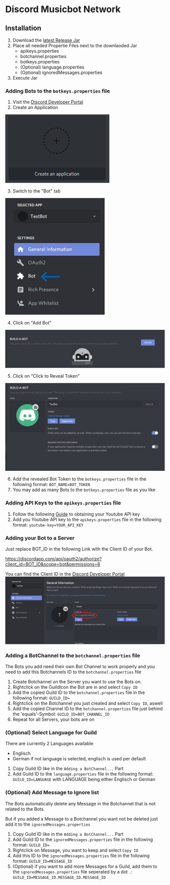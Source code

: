 # Discord Musicbot Network

## Installation

1. Download the [latest Release Jar](Jars/RELEASES.md)
2. Place all needed Propertie Files next to the downlaoded Jar
    - apikeys.properties
    - botchannel.properties
    - botkeys.properties
    - (Optional) language.properties
    - (Optional) ignoredMessages.properties
3. Execute Jar

### Adding Bots to the `botkeys.properties` file

1. Visit the [Discord Developer Portal](https://discordapp.com/developers/applications)
2. Create an Application 

![Create Application](Installation/CreateApplication.png?raw=true "Create Application")

3. Switch to the "Bot" tab 

![Bot Tab](Installation/Bot.png?raw=true "Bot Tab")

4. Click on "Add Bot" 

![Add Bot](Installation/AddBot.png?raw=true "Add Bot")


5. Click on "Click to Reveal Token" 

![Bot Token](Installation/BotToken.png?raw=true "Bot Token")

6. Add the revealed Bot Token to the `botkeys.properties` file in the following format: `BOT_NAME=BOT_TOKEN`
7. You may add as many Bots to the `botkeys.properties` file as you like

### Adding API Keys to the `apikeys.properties` file

1. Follow the following [Guide](https://www.slickremix.com/docs/get-api-key-for-youtube/) to obtaining your Youtube API key
2. Add you Youtube API key to the `apikeys.properties` file in the following format: `youtube-key=YOUR_API_KEY`

### Adding your Bot to a Server

Just replace BOT_ID in the following Link with the Client ID of your Bot.

https://discordapp.com/api/oauth2/authorize?client_id=BOT_ID&scope=bot&permissions=8

You can find the Client ID in the [Discord Developer Portal](https://discordapp.com/developers/applications)
![Bot ID](Installation/BotID.png?raw=true "Bot ID")

### Adding a BotChannel to the `botchannel.properties` file

The Bots you add need their own Bot Channel to work properly and you need to add this Botchannels ID to the `botchannel.properties` file

1. Create Botchannel on the Server you want to use the Bots on.
2. Rightclick on the GuildIcon the Bot are in and select `Copy ID`
3. Add the copied Guild ID to the `botchannel.properties` file in the following format: `GUILD_ID=`
4. Rightclick on the Botchannel you just created and select `Copy ID`, aswell
5. Add the copied Channel ID to the `botchannel.properties` file just behind the 'equals'-Symbol: `GUILD_ID=BOT_CHANNEL_ID`
6. Repeat for all Servers, your bots are on

### (Optional) Select Language for Guild

There are currently 2 Languages available
- Englisch
- German
if not language is selected, englisch is used per default

1. Copy Guild ID like in the `Adding a BotChannel...` Part
2. Add Guild ID to the `language.properties` file in the following format: `GUILD_ID=LANGUAGE` with LANGUAGE being either Englisch or German

### (Optional) Add Message to Ignore list

The Bots automatically delete any Message in the Botchannel that is not related to the Bots.

But if you added a Message to a Botchannel you want not be deleted just add it to the `ignoredMessages.properties`

1. Copy Guild ID like in the `Adding a BotChannel...` Part
2. Add Guild ID to the `ignoredMessages.properties` file in the following format: `GUILD_ID=`
3. Rightclick on Message, you want to keep and select `Copy ID`
4. Add this ID to the `ignoredMessages.properties` file in the following format: `GUILD_ID=MESSAGE_ID`
5. (Optional) if you want to add more Messages for a Guild, add them to the `ignoredMessages.properties` file seperated by a dot `.`: `GUILD_ID=MESSAGE_ID.MESSAGE_ID.MESSAGE_ID`